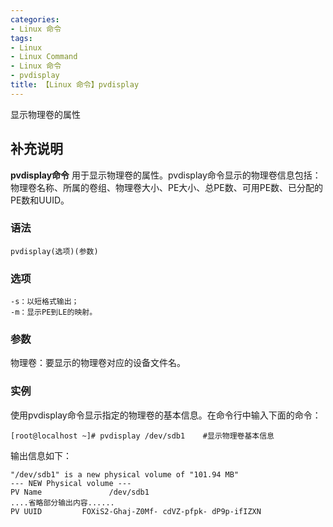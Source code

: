```yaml
---
categories:
- Linux 命令
tags:
- Linux
- Linux Command
- Linux 命令
- pvdisplay
title: 【Linux 命令】pvdisplay
---
```


显示物理卷的属性

## 补充说明

**pvdisplay命令** 用于显示物理卷的属性。pvdisplay命令显示的物理卷信息包括：物理卷名称、所属的卷组、物理卷大小、PE大小、总PE数、可用PE数、已分配的PE数和UUID。

###  语法

```shell
pvdisplay(选项)(参数)
```

###  选项

```shell
-s：以短格式输出；
-m：显示PE到LE的映射。
```

###  参数

物理卷：要显示的物理卷对应的设备文件名。

###  实例

使用pvdisplay命令显示指定的物理卷的基本信息。在命令行中输入下面的命令：

```shell
[root@localhost ~]# pvdisplay /dev/sdb1    #显示物理卷基本信息
```

输出信息如下：

```shell
"/dev/sdb1" is a new physical volume of "101.94 MB"  
--- NEW Physical volume ---  
PV Name               /dev/sdb1  
....省略部分输出内容......  
PV UUID         FOXiS2-Ghaj-Z0Mf- cdVZ-pfpk- dP9p-ifIZXN
```


<!-- Linux命令行搜索引擎：https://jaywcjlove.github.io/linux-command/ -->
